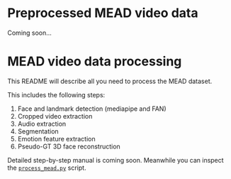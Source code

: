 # Preprocessed MEAD video data
Coming soon...

# MEAD video data processing 

This README will describe all you need to process the MEAD dataset. 

This includes the following steps: 
1) Face and landmark detection (mediapipe and FAN)
2) Cropped video extraction 
3) Audio extraction 
4) Segmentation 
5) Emotion feature extraction 
6) Pseudo-GT 3D face reconstruction 

Detailed step-by-step manual is coming soon. Meanwhile you can inspect the [`process_mead.py`](./process_mead.py) script.

